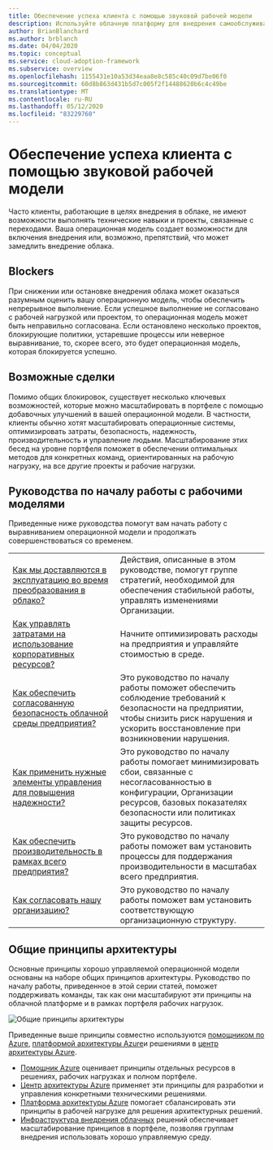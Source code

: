 ```yaml
---
title: Обеспечение успеха клиента с помощью звуковой рабочей модели
description: Используйте облачную платформу для внедрения самообслуживания и другие средства, которые помогут вам принять решения по внедрению в облако, обеспечивающие успешное выполнение клиентов.
author: BrianBlanchard
ms.author: brblanch
ms.date: 04/04/2020
ms.topic: conceptual
ms.service: cloud-adoption-framework
ms.subservice: overview
ms.openlocfilehash: 1155431e10a53d34eaa8e8c585c40c09d7be06f0
ms.sourcegitcommit: 60d8b863d431b5d7c005f2f14488620b6c4c49be
ms.translationtype: MT
ms.contentlocale: ru-RU
ms.lasthandoff: 05/12/2020
ms.locfileid: "83229760"
---
```

# <a name="enable-customer-success-with-a-sound-operating-model"></a>Обеспечение успеха клиента с помощью звуковой рабочей модели

Часто клиенты, работающие в целях внедрения в облаке, не имеют возможности выполнять технические навыки и проекты, связанные с переходами. Ваша операционная модель создает возможности для включения внедрения или, возможно, препятствий, что может замедлить внедрение облака.

## <a name="blockers"></a>Blockers

При снижении или остановке внедрения облака может оказаться разумным оценить вашу операционную модель, чтобы обеспечить непрерывное выполнение. Если успешное выполнение не согласовано с рабочей нагрузкой или проектом, то операционная модель может быть неправильно согласована. Если остановлено несколько проектов, блокирующие политики, устаревшие процессы или неверное выравнивание, то, скорее всего, это будет операционная модель, которая блокируется успешно.

## <a name="opportunities"></a>Возможные сделки

Помимо общих блокировок, существует несколько ключевых возможностей, которые можно масштабировать в портфеле с помощью добавочных улучшений в вашей операционной модели. В частности, клиенты обычно хотят масштабировать операционные системы, оптимизировать затраты, безопасность, надежность, производительность и управление людьми. Масштабирование этих бесед на уровне портфеля поможет в обеспечении оптимальных методов для конкретных команд, ориентированных на рабочую нагрузку, на все другие проекты и рабочие нагрузки.

## <a name="get-start-guides-to-enable-teams-through-an-operating-model"></a>Руководства по началу работы с рабочими моделями

Приведенные ниже руководства помогут вам начать работу с выравниванием операционной модели и продолжать совершенствоваться со временем.

|                                                                                     |                                                                                                                                |
|-------------------------------------------------------------------------------------|--------------------------------------------------------------------------------------------------------------------------------|
| [Как мы доставляются в эксплуатацию во время преобразования в облако?](./operational-excellence.md)                   | Действия, описанные в этом руководстве, помогут группе стратегий, необходимой для обеспечения стабильной работы, управлять изменениями Организации. |
| [Как управлять затратами на использование корпоративных ресурсов?](./manage-costs.md)                                          | Начните оптимизировать расходы на предприятия и управляйте стоимостью в среде.                                                                           |
| [Как обеспечить согласованную безопасность облачной среды предприятия?](./security.md)             | Это руководство по началу работы поможет обеспечить соблюдение требований к безопасности на предприятии, чтобы снизить риск нарушения и ускорить восстановление при возникновении нарушения.                                       |
| [Как применить нужные элементы управления для повышения надежности?](./reliability.md)                   | Это руководство по началу работы помогает минимизировать сбои, связанные с несогласованностью в конфигурации, Организации ресурсов, базовых показателях безопасности или политиках защиты ресурсов. |
| [Как обеспечить производительность в рамках всего предприятия?](./performance.md)                               | Это руководство по началу работы поможет вам установить процессы для поддержания производительности в масштабах всего предприятия.                               |
| [Как согласовать нашу организацию?](./org-alignment.md)                               | Это руководство по началу работы поможет вам установить соответствующую организационную структуру.                               |

## <a name="shared-architecture-principles"></a>Общие принципы архитектуры

Основные принципы хорошо управляемой операционной модели основаны на наборе общих принципов архитектуры. Руководство по началу работы, приведенное в этой серии статей, поможет поддерживать команды, так как они масштабируют эти принципы на облачной платформе и в рамках портфеля рабочих нагрузок.

![Общие принципы архитектуры](../_images/shared-principles.png)

Приведенные выше принципы совместно используются [помощником по Azure](https://docs.microsoft.com/azure/advisor/advisor-overview), [платформой архитектуры Azure](https://docs.microsoft.com/azure/architecture/framework)и решениями в [центр архитектуры Azure](https://docs.microsoft.com/azure/architecture).

- [Помощник Azure](https://docs.microsoft.com/azure/advisor/advisor-overview) оценивает принципы отдельных ресурсов в решениях, рабочих нагрузках и полном портфеле.
- [Центр архитектуры Azure](https://docs.microsoft.com/azure/architecture) применяет эти принципы для разработки и управления конкретными техническими решениями.
- [Платформа архитектуры Azure](https://docs.microsoft.com/azure/architecture/framework) помогает сбалансировать эти принципы в рабочей нагрузке для решения архитектурных решений.
- [Инфраструктура внедрения облачных](../index.yml) решений обеспечивает масштабирование принципов в портфеле, позволяя группам внедрения использовать хорошо управляемую среду.
